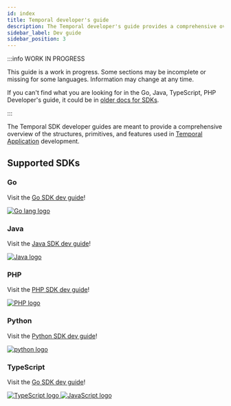 ```yaml
---
id: index
title: Temporal developer's guide
description: The Temporal developer's guide provides a comprehensive overview of the structures, primitives, and features used in Temporal Application development.
sidebar_label: Dev guide
sidebar_position: 3
---
```


:::info WORK IN PROGRESS

This guide is a work in progress.
Some sections may be incomplete or missing for some languages.
Information may change at any time.

If you can't find what you are looking for in the Go, Java, TypeScript, PHP Developer's guide, it could be in [older docs for SDKs](https://legacy-documentation-sdks.temporal.io/).

:::

The Temporal SDK developer guides are meant to provide a comprehensive overview of the structures, primitives, and features used in [Temporal Application](/temporal#temporal-application) development.

## Supported SDKs

### Go

Visit the [Go SDK dev guide](/dev-guide/go)!

<div class="app-dev-landing-page-lang-logo">
<a href="/dev-guide/go">
<img src="/app-dev/go-lang.svg" alt="Go lang logo" />
</a>
</div>

### Java

Visit the [Java SDK dev guide](/dev-guide/java)!

<div class="app-dev-landing-page-lang-logo">
<a href="/dev-guide/java">
<img src="/app-dev/java.svg" alt="Java logo" />
</a>
</div>

### PHP

Visit the [PHP SDK dev guide](/dev-guide/php)!

<div class="app-dev-landing-page-lang-logo">
<a href="/dev-guide/php">
<img src="/app-dev/php.svg" alt="PHP logo" />
</a>
</div>

### Python

Visit the [Python SDK dev guide](/dev-guide/python)!

<div class="app-dev-landing-page-lang-logo">
<a href="/dev-guide/python">
<img src="/app-dev/python.svg" alt="python logo" />
</a>
</div>

### TypeScript

Visit the [Go SDK dev guide](/dev-guide/typescript)!

<div class="app-dev-landing-page-lang-logos">
<a href="/dev-guide/typescript?lang=ts">
<img src="/app-dev/typescript.svg" alt="TypeScript logo" />
</a>
<a href="/dev-guide/typescript?lang=js">
<img src="/img/javascript.svg" alt="JavaScript logo" />
</a>
</div>

